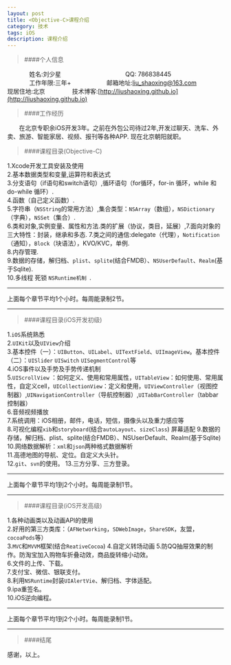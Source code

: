 ```yaml
---
layout: post
title: <Objective-C>课程介绍
category: 技术
tags: iOS
description: 课程介绍
---
```




> ####个人信息

 &#160; &#160; &#160; &#160; &#160; &#160; &#160;姓名:刘少星 &#160; &#160; &#160; &#160;&#160; &#160; &#160; &#160;&#160; &#160; &#160; &#160;&#160; &#160; &#160; &#160;&#160; &#160; &#160; &#160;&#160;  QQ:    786838445  
&#160; &#160; &#160; &#160; &#160; &#160; &#160;工作年限:三年+ &#160; &#160; &#160; &#160;&#160; &#160; &#160; &#160;&#160;  &#160; &#160;   邮箱地址:liu_shaoxing@163.com 
&#160; &#160; &#160;   &#160; &#160; &#160;&#160; &#160;
现居住地:北京&#160; &#160; &#160; &#160;&#160; &#160; &#160; &#160;&#160;                            技术博客:[http://liushaoxing.github.io](http://liushaoxing.github.io)  

>####工作经历
 	
 	
&#160; &#160; &#160; &#160;在北京专职余iOS开发3年。之前在外包公司待过2年,开发过聊天、洗车、外卖、旅游、智能家居、视频、报刊等各种APP.  现在北京朝阳就职。
>####课程目录(Objective-C)

1.Xcode开发工具安装及使用  
2.基本数据类型和变量,运算符和表达式  
3.分支语句（if语句和switch语句）,循环语句（for循环，for-in 循环，while 和 do-while 循环）.  
4.函数（自己定义函数）.  
5.字符串（`NSString`的常用方法）,集合类型：`NSArray`（数组），`NSDictionary`（字典），`NSSet`（集合）.  
6.类和对象,实例变量、属性和方法.类的扩展（协议，类目，延展）,7.面向对象的三大特性：封装，继承和多态.
7.类之间的通信:delegate（代理），`Notification`（通知），`Block`（块语法），KVO/KVC，单例.      
8.内存管理.  
9.数据的存储，解归档、`plist`、`splite`(结合FMDB）、`NSUserDefault`、`Realm`(基于Sqlite).  
10.多线程  死锁    `NSRuntime机制 `. 
  
  
**********************
上面每个章节平均1个小时。每周能录制2节。
**********************

>####课程目录(iOS开发初级)

1.`iOS`系统熟悉    
2.`UIKit`以及`UIView`介绍    
3.基本控件（一）：`UIButton`、`UILabel`、`UITextField`、`UIImageView`。基本控件（二）：`UISlider` `UISwitch` `UISegmentControl`等   
4.iOS事件以及手势及手势传递机制  
5.`UIScrollView` ：如何定义、使用和常用属性，`UITableView`：如何使用、常用属性，自定义cell，`UICollectionView`：定义和使用，`UIViewController`（视图控制器）,`UINavigationController`（导航控制器）,`UITabBarController`（tabbar控制器）    
6.音频视频播放   
7.系统调用：iOS相册，邮件，电话，短信，摄像头以及重力感应等    
8.可视化编程`xib`和`storyboard`(结合`autoLayout`、`sizeClass`) 屏幕适配
9.数据的存储，解归档、plist、splite(结合FMDB）、NSUserDefault、Realm(基于Sqlite)  
10.网络数据解析：`xml`和`json`两种格式数据解析  
11.高德地图的导航、定位。自定义大头针。  
12.`git`、`svn`的使用。
13.三方分享、三方登录。
**********************
上面每个章节平均1到2个小时。每周能录制1节。
**********************

>####课程目录(iOS开发高级)

1.各种动画类以及动画API的使用   
2.好用的第三方类库：（`AFNetworking`，`SDWebImage`，`ShareSDK`，友盟，`cocoaPods`等）   
3.`MVC`和`MVVM`框架(结合`ReativeCocoa`) 
4.自定义转场动画 
5.防QQ抽屉效果的制作。防淘宝加入购物车折叠动效，商品旋转缩小动效。    
6.文件的上传、下载。  
7.支付宝、微信、银联支付。  
8.利用`NSRuntime`封装`UIAlertVie`、解归档、字体适配。  
9.ipa重签名。  
10.iOS逆向编程。

**********************
上面每个章节平均1到2个小时。每周能录制1节。
**********************



>####结尾感谢，以上。